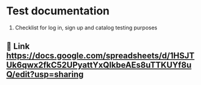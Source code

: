 # Test documentation
1. Checklist for log in, sign up and catalog testing purposes
## 🔗 Link https://docs.google.com/spreadsheets/d/1HSJTUk6qwx2fkC52UPyattYxQIkbeAEs8uTTKUYf8uQ/edit?usp=sharing

